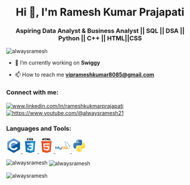<h1 align="center">Hi 👋, I'm Ramesh Kumar Prajapati</h1>
<h3 align="center">Aspiring Data Analyst & Business Analyst || SQL || DSA || Python || C++ || HTML||CSS</h3>

<p align="left"> <img src="https://komarev.com/ghpvc/?username=alwaysramesh&label=Profile%20views&color=0e75b6&style=flat" alt="alwaysramesh" /> </p>

- 🔭 I’m currently working on **Swiggy**

- 📫 How to reach me **viprameshkumar8085@gmail.com**

<h3 align="left">Connect with me:</h3>
<p align="left">
<a href="https://linkedin.com/in/www.linkedin.com/in/rameshkukmarprajapati" target="blank"><img align="center" src="https://raw.githubusercontent.com/rahuldkjain/github-profile-readme-generator/master/src/images/icons/Social/linked-in-alt.svg" alt="www.linkedin.com/in/rameshkukmarprajapati" height="30" width="40" /></a>
<a href="https://www.youtube.com/c/https://www.youtube.com/@alwaysramesh21" target="blank"><img align="center" src="https://raw.githubusercontent.com/rahuldkjain/github-profile-readme-generator/master/src/images/icons/Social/youtube.svg" alt="https://www.youtube.com/@alwaysramesh21" height="30" width="40" /></a>
</p>

<h3 align="left">Languages and Tools:</h3>
<p align="left"> <a href="https://www.cprogramming.com/" target="_blank" rel="noreferrer"> <img src="https://raw.githubusercontent.com/devicons/devicon/master/icons/c/c-original.svg" alt="c" width="40" height="40"/> </a> <a href="https://www.w3schools.com/css/" target="_blank" rel="noreferrer"> <img src="https://raw.githubusercontent.com/devicons/devicon/master/icons/css3/css3-original-wordmark.svg" alt="css3" width="40" height="40"/> </a> <a href="https://www.w3.org/html/" target="_blank" rel="noreferrer"> <img src="https://raw.githubusercontent.com/devicons/devicon/master/icons/html5/html5-original-wordmark.svg" alt="html5" width="40" height="40"/> </a> <a href="https://www.mysql.com/" target="_blank" rel="noreferrer"> <img src="https://raw.githubusercontent.com/devicons/devicon/master/icons/mysql/mysql-original-wordmark.svg" alt="mysql" width="40" height="40"/> </a> <a href="https://www.python.org" target="_blank" rel="noreferrer"> <img src="https://raw.githubusercontent.com/devicons/devicon/master/icons/python/python-original.svg" alt="python" width="40" height="40"/> </a> </p>

<p><img align="left" src="https://github-readme-stats.vercel.app/api/top-langs?username=alwaysramesh&show_icons=true&locale=en&layout=compact" alt="alwaysramesh" /></p>

<p>&nbsp;<img align="center" src="https://github-readme-stats.vercel.app/api?username=alwaysramesh&show_icons=true&locale=en" alt="alwaysramesh" /></p>

<p><img align="center" src="https://github-readme-streak-stats.herokuapp.com/?user=alwaysramesh&" alt="alwaysramesh" /></p>
